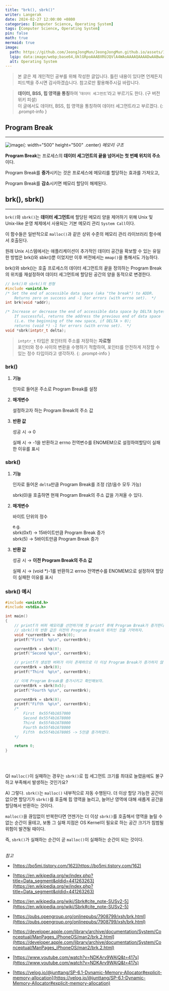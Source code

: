 ```yaml
---
title: "brk(), sbrk()"
writer: Langerak
date: 2024-02-27 12:00:00 +0800
categories: [Computer Science, Operating System]
tags: [Computer Science, Operating System]
pin: false
math: true
mermaid: true
image:
  path: https://github.com/JeongJongMun/JeongJongMun.github.io/assets/101979073/2c95990e-7965-43e7-9b3f-745fbb39171c
  lqip: data:image/webp;base64,UklGRpoAAABXRUJQVlA4WAoAAAAQAAAADwAABwAAQUxQSDIAAAARL0AmbZurmr57yyIiqE8oiG0bejIYEQTgqiDA9vqnsUSI6H+oAERp2HZ65qP/VIAWAFZQOCBCAAAA8AEAnQEqEAAIAAVAfCWkAALp8sF8rgRgAP7o9FDvMCkMde9PK7euH5M1m6VWoDXf2FkP3BqV0ZYbO6NA/VFIAAAA
  alt: Operating System
---
```


> 본 글은 제 개인적인 공부를 위해 작성한 글입니다. 틀린 내용이 있다면 언제든지 피드백을 주시면 감사하겠습니다. 참고로만 활용해주시길 바랍니다.

> **데이터, BSS, 힙 영역을 통칭**하여 ‘`데이터 세그먼트`’라고 부르기도 한다. (구 버전 위키 피셜) <br/>
> 이 글에서도 데이터, BSS, 힙 영역을 통칭하여 데이터 세그먼트라고 부르겠다.
> {: .prompt-info }

## Program Break

---

![image](https://github.com/JeongJongMun/JeongJongMun.github.io/assets/101979073/8f4dd536-e041-460a-abb6-63fa894402aa){: width="500" height="500" .center}
_메모리 구조_

**Program Break**는 프로세스의 **데이터 세그먼트의 끝을 넘어서는 첫 번째 위치의 주소**이다.

Program Break를 **증가**시키는 것은 프로세스에 메모리를 할당하는 효과를 가져오고,

Program Break를 **감소**시키면 메모리 할당이 해제된다.

## brk(), sbrk()

---

`brk()`와 `sbrk()`는 **데이터 세그먼트**에 할당된 메모리 양을 제어하기 위해 Unix 및 Unix-like 운영 체제에서 사용되는 기본 메모리 관리 `System Call`이다.

이 함수들은 일반적으로 `malloc()`과 같은 상위 수준의 메모리 관리 라이브러리 함수에서 호출된다.

원래 Unix 시스템에서는 애플리케이션이 추가적인 데이터 공간을 확보할 수 있는 유일한 방법은 brk()와 sbkr()뿐 이었지만 이후 버전에서는 `mmap()`을 통해서도 가능하다.

brk()와 sbrk()는 호출 프로세스의 데이터 세그먼트의 끝을 정의하는 Program Break의 위치를 재설정하여 데이터 세그먼트에 할당된 공간의 양을 동적으로 변경한다.

```c
// brk()와 sbrk()의 원형
#include <unistd.h>
/* Set the end of accessible data space (aka "the break") to ADDR.
	Returns zero on success and -1 for errors (with errno set).  */
int brk(void *addr);

/* Increase or decrease the end of accessible data space by DELTA bytes.
	If successful, returns the address the previous end of data space
	(i.e. the beginning of the new space, if DELTA > 0);
	returns (void *) -1 for errors (with errno set).  */
void *sbrk(intptr_t delta);
```

> `intptr_t` 타입은 포인터의 주소를 저장하는 **자료형** <br/>
> 포인터와 정수 사이의 변환을 수행하기 적합하여, 포인터를 안전하게 저장할 수 있는 정수 타입이라고 생각하자.
{: .prompt-info }

### brk()

1. **기능**

   인자로 들어온 주소로 Program Break를 설정

2. **매개변수**

   설정하고자 하는 Program Break의 주소 값

3. **반환 값**

   성공 시 → 0

   실패 시 → -1을 반환하고 errno 전역변수를 ENOMEM으로 설정하여할당이 실패한 이유를 표시

### sbrk()

1. **기능**

   인자로 들어온 `delta`만큼 Program Break를 조정 (양/음수 모두 가능)

   sbrk(0)을 호출하면 현재 Program Break의 주소 값을 가져올 수 있다.

2. **매개변수**

   바이트 단위의 정수

   e.g.   
   sbrk(0xf) → 15바이트만큼 Program Break 증가   
   sbrk(5) → 5바이트만큼 Program Break 증가   

3. **반환 값**

   성공 시 → **이전 Program Break의 주소 값**

   실패 시 → (void \*)-1를 반환하고 errno 전역변수를 ENOMEM으로 설정하여 할당이 실패한 이유를 표시

### sbrk() 예시

```c
#include <unistd.h>
#include <stdio.h>

int main()
{
    // printf가 버퍼 메모리를 선언하기에 첫 printf 후에 Program Break가 증가한다.
    // sbrk()의 반환 값은 이전의 Program Break의 위치인 것을 기억하자.
    void *currentBrk = sbrk(0);
    printf("First  %p\n", currentBrk);

    currentBrk = sbrk(0);
    printf("Second %p\n", currentBrk);

    // printf가 생성한 버퍼가 이미 존재하므로 더 이상 Program Break가 증가하지 않는다.
    currentBrk = sbrk(0);
    printf("Third  %p\n", currentBrk);

    // 이제 Program Break를 증가시키고 확인해보자.
    currentBrk = sbrk(0x5);
    printf("Fourth %p\n", currentBrk);

    currentBrk = sbrk(0);
    printf("Fifth  %p\n", currentBrk);
    /*
        First  0x55f4b1657000
        Second 0x55f4b1678000
        Third  0x55f4b1678000
        Fourth 0x55f4b1678000
        Fifth  0x55f4b1678005 -> 5만큼 증가하였다.
    */

    return 0;
}
```

<br/> <br/>

Q) `malloc()`이 실패하는 경우는 `sbrk()`로 힙 세그먼트 크기를 최대로 늘렸음에도 불구하고 부족해서 발생하는 것인가요?

A) 그렇다. `sbrk()`는 `malloc()` 내부적으로 자동 수행된다. 더 이상 할당 가능한 공간이 없으면 할당기가 `sbrk()`를 호출해 힙 영역을 늘리고, 늘어난 영역에 대해 새롭게 공간을 할당해서 반환하는 것이다.

`malloc()`을 끊임없이 반복한다면 언젠가는 더 이상 `sbrk()`를 호출해서 영역을 늘릴 수 없는 순간이 올테고, 보통 그 실패 지점은 OS Kernel이 필요로 하는 공간 크기가 침범될 위험이 발견될 때이다.

즉, `sbrk()`가 실패하는 순간이 곧 `malloc()`이 실패하는 순간이 되는 것이다.
<br/> <br/>

_참고_

- [https://bo5mi.tistory.com/162](https://bo5mi.tistory.com/162)

- [https://en.wikipedia.org/w/index.php?title=Data_segment&oldid=441263263](https://en.wikipedia.org/w/index.php?title=Data_segment&oldid=441263263)
- [https://en.wikipedia.org/wiki/Sbrk#cite_note-SUSv2-5](https://en.wikipedia.org/wiki/Sbrk#cite_note-SUSv2-5)
- [https://pubs.opengroup.org/onlinepubs/7908799/xsh/brk.html](https://pubs.opengroup.org/onlinepubs/7908799/xsh/brk.html)
- [https://developer.apple.com/library/archive/documentation/System/Conceptual/ManPages_iPhoneOS/man2/brk.2.html](https://developer.apple.com/library/archive/documentation/System/Conceptual/ManPages_iPhoneOS/man2/brk.2.html)
- [https://www.youtube.com/watch?v=NDKArv9WAlQ&t=417s](https://www.youtube.com/watch?v=NDKArv9WAlQ&t=417s)
- [https://velog.io/@junttang/SP-6.1-Dynamic-Memory-Allocator#explicit-memory-allocation](https://velog.io/@junttang/SP-6.1-Dynamic-Memory-Allocator#explicit-memory-allocation)
